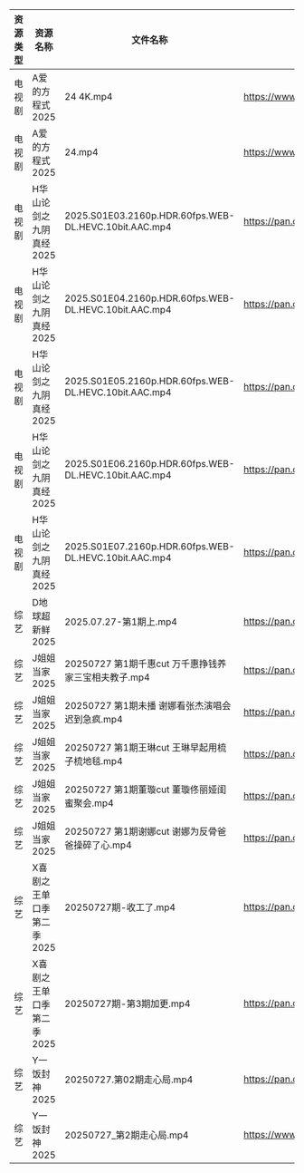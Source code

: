 | 资源类型 | 资源名称            | 文件名称                                                  | 分享链接                                 | 更新时间                |
| ---- | --------------- | ----------------------------------------------------- | ------------------------------------ | ------------------- |
| 电视剧  | A爱的方程式2025      | 24 4K.mp4                                             | https://www.alipan.com/s/pFZ3c9hZTrv | 2025-07-27 16:01:53 |
| 电视剧  | A爱的方程式2025      | 24.mp4                                                | https://www.alipan.com/s/pFZ3c9hZTrv | 2025-07-27 14:01:53 |
| 电视剧  | H华山论剑之九阴真经2025  | 2025.S01E03.2160p.HDR.60fps.WEB-DL.HEVC.10bit.AAC.mp4 | https://pan.quark.cn/s/879b23ff8f48  | 2025-07-27 01:21:30 |
| 电视剧  | H华山论剑之九阴真经2025  | 2025.S01E04.2160p.HDR.60fps.WEB-DL.HEVC.10bit.AAC.mp4 | https://pan.quark.cn/s/879b23ff8f48  | 2025-07-27 01:21:26 |
| 电视剧  | H华山论剑之九阴真经2025  | 2025.S01E05.2160p.HDR.60fps.WEB-DL.HEVC.10bit.AAC.mp4 | https://pan.quark.cn/s/879b23ff8f48  | 2025-07-27 01:21:18 |
| 电视剧  | H华山论剑之九阴真经2025  | 2025.S01E06.2160p.HDR.60fps.WEB-DL.HEVC.10bit.AAC.mp4 | https://pan.quark.cn/s/879b23ff8f48  | 2025-07-27 01:21:09 |
| 电视剧  | H华山论剑之九阴真经2025  | 2025.S01E07.2160p.HDR.60fps.WEB-DL.HEVC.10bit.AAC.mp4 | https://pan.quark.cn/s/879b23ff8f48  | 2025-07-27 01:21:04 |
| 综艺   | D地球超新鲜2025      | 2025.07.27-第1期上.mp4                                   | https://pan.quark.cn/s/a601a689d140  | 2025-07-27 16:41:10 |
| 综艺   | J姐姐当家2025       | 20250727 第1期千惠cut 万千惠挣钱养家三宝相夫教子.mp4                   | https://pan.quark.cn/s/b9e3aa93f086  | 2025-07-27 16:42:07 |
| 综艺   | J姐姐当家2025       | 20250727 第1期未播 谢娜看张杰演唱会迟到急疯.mp4                       | https://pan.quark.cn/s/b9e3aa93f086  | 2025-07-27 16:42:04 |
| 综艺   | J姐姐当家2025       | 20250727 第1期王琳cut 王琳早起用梳子梳地毯.mp4                      | https://pan.quark.cn/s/b9e3aa93f086  | 2025-07-27 16:42:01 |
| 综艺   | J姐姐当家2025       | 20250727 第1期董璇cut 董璇佟丽娅闺蜜聚会.mp4                       | https://pan.quark.cn/s/b9e3aa93f086  | 2025-07-27 16:42:10 |
| 综艺   | J姐姐当家2025       | 20250727 第1期谢娜cut 谢娜为反骨爸爸操碎了心.mp4                     | https://pan.quark.cn/s/b9e3aa93f086  | 2025-07-27 16:41:57 |
| 综艺   | X喜剧之王单口季第二季2025 | 20250727期-收工了.mp4                                     | https://pan.quark.cn/s/b5da5deaaa44  | 2025-07-27 16:45:11 |
| 综艺   | X喜剧之王单口季第二季2025 | 20250727期-第3期加更.mp4                                   | https://pan.quark.cn/s/b5da5deaaa44  | 2025-07-27 16:45:06 |
| 综艺   | Y一饭封神2025       | 20250727.第02期走心局.mp4                                  | https://pan.quark.cn/s/0cbaf99cbe84  | 2025-07-27 16:45:24 |
| 综艺   | Y一饭封神2025       | 20250727_第2期走心局.mp4                                   | https://www.alipan.com/s/w4Qpfj6YdVw | 2025-07-27 16:03:38 |
